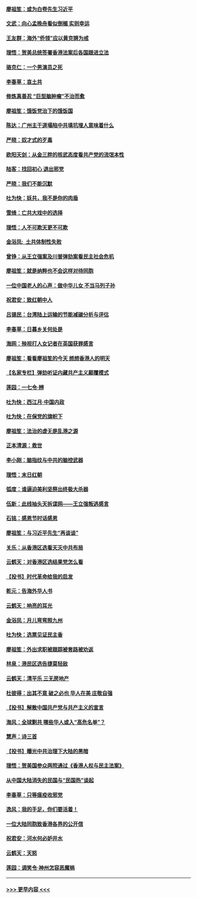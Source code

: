 #### [廖祖笙：或为白卷先生习近平](../pages/nsc993/n11708330.md?t=12082344) 
#### [文武：向心孟晚舟看似倒楣 实则幸运](../pages/nsc993/n11708236.md?t=12082344) 
#### [王友群：海外“侨领”应以黄克锵为戒](../pages/nsc993/n11706176.md?t=12082344) 
#### [理悟：贺美总统签署香港法案后各国跟进立法](../pages/nsc993/n11706853.md?t=12082344) 
#### [骆克仁：一个男演员之死](../pages/nsc993/n11706677.md?t=12082344) 
#### [李春草：哀土共](../pages/nsc993/n11706255.md?t=12082344) 
#### [修炼真善忍 “巨型脑肿瘤”不治而愈](../pages/nsc993/n11705340.md?t=12082344) 
#### [廖祖笙：饿饭党治下的饿饭国](../pages/nsc993/n11705085.md?t=12082344) 
#### [陈达：广州主干道塌陷中共填坑埋人意味着什么](../pages/nsc993/n11705046.md?t=12082344) 
#### [严晓：奴才式的歹毒](../pages/nsc993/n11704826.md?t=12082344) 
#### [欧阳天剑：从金三胖的核武态度看共产党的流氓本性](../pages/nsc993/n11702238.md?t=12082344) 
#### [陆客：找回初心 退出邪党](../pages/nsc993/n11702213.md?t=12082344) 
#### [严晓：我们不能沉默](../pages/nsc993/n11702110.md?t=12082344) 
#### [吐为快：妖共，我不是你的肉盾](../pages/nsc993/n11701366.md?t=12082344) 
#### [雪绮：亡共大戏中的选择](../pages/nsc993/n11699922.md?t=12082344) 
#### [理悟：人不可欺天更不可欺](../pages/nsc993/n11699657.md?t=12082344) 
#### [金浴凤:  土共体制性失败](../pages/nsc993/n11699361.md?t=12082344) 
#### [曾铮：从王立强案及川普弹劾案看民主社会危机](../pages/nsc993/n11699318.md?t=12082344) 
#### [廖祖笙：就是纳粹也不会这样对待同胞](../pages/nsc993/n11697658.md?t=12082344) 
#### [一位中国老人的心声：做中华儿女 不当马列子孙](../pages/nsc993/n11697525.md?t=12082344) 
#### [祝君安：致红朝中人](../pages/nsc993/n11697518.md?t=12082344) 
#### [吕锡民：台湾陆上运输的节能减碳分析与评估](../pages/nsc993/n11694983.md?t=12082344) 
#### [李春草：日暮乡关何处是](../pages/nsc993/n11694805.md?t=12082344) 
#### [海网：殃视打人女记者在英国获罪感言](../pages/nsc993/n11693832.md?t=12082344) 
#### [廖祖笙：看看廖祖笙的今天 想想香港人的明天](../pages/nsc993/n11693707.md?t=12082344) 
#### [【名家专栏】弹劾听证内藏共产主义颠覆模式](../pages/nsc993/n11693563.md?t=12082344) 
#### [莲园：一七令‧辨](../pages/nsc993/n11692558.md?t=12082344) 
#### [吐为快：西江月·中国内政](../pages/nsc993/n11692071.md?t=12082344) 
#### [吐为快：在保党的旗帜下](../pages/nsc993/n11691188.md?t=12082344) 
#### [廖祖笙：法治的虚无是乱港之源](../pages/nsc993/n11690605.md?t=12082344) 
#### [正本清源：救世](../pages/nsc993/n11689134.md?t=12082344) 
#### [李小刚：脑指纹与中共的脑控武器](../pages/nsc993/n11688900.md?t=12082344) 
#### [理悟：末日红朝](../pages/nsc993/n11688829.md?t=12082344) 
#### [弧度：谁逼迫美利坚祭出终极大杀器](../pages/nsc993/n11688735.md?t=12082344) 
#### [伍新：此线抽头天拆谍网——王立强叛逃感言](../pages/nsc993/n11687981.md?t=12082344) 
#### [石铭：感恩节时话感恩](../pages/nsc993/n11687568.md?t=12082344) 
#### [廖祖笙：与习近平先生“再谈谈”](../pages/nsc993/n11687005.md?t=12082344) 
#### [关乐：从香港区选看天灭中共布局](../pages/nsc993/n11686647.md?t=12082344) 
#### [云鹤天：对香港区选结果党怎么看](../pages/nsc993/n11686216.md?t=12082344) 
#### [【投书】时代革命给我的启发](../pages/nsc993/n11684287.md?t=12082344) 
#### [乾元：告海外华人书](../pages/nsc993/n11684044.md?t=12082344) 
#### [云鹤天：响亮的耳光](../pages/nsc993/n11684254.md?t=12082344) 
#### [金浴凤：月儿弯弯照九州](../pages/nsc993/n11684231.md?t=12082344) 
#### [吐为快：选票见证民主香](../pages/nsc993/n11684206.md?t=12082344) 
#### [廖祖笙：外出求职被跟踪被套路被劝返](../pages/nsc993/n11683874.md?t=12082344) 
#### [林泉：港民区选告捷莫轻敌](../pages/nsc993/n11683930.md?t=12082344) 
#### [云鹤天：清平乐 三无房地产](../pages/nsc993/n11681521.md?t=12082344) 
#### [杜彼得：出其不意 破之必也 华人在美 庄敬自强](../pages/nsc993/n11679554.md?t=12082344) 
#### [【投书】解散中国共产党与共产主义的宣言](../pages/nsc993/n11679177.md?t=12082344) 
#### [海风：全球剿共 哪些华人或入“高危名单”？](../pages/nsc993/n11678617.md?t=12082344) 
#### [慧声：诗三首](../pages/nsc993/n11678848.md?t=12082344) 
#### [【投书】曝光中共治理下大陆的黑暗](../pages/nsc993/n11678674.md?t=12082344) 
#### [理悟：贺美国参众两院通过《香港人权与民主法案》](../pages/nsc993/n11678104.md?t=12082344) 
#### [从中国大陆消失的民国与“民国热”谈起](../pages/nsc993/n11678075.md?t=12082344) 
#### [李春草：只等瘟疫收邪党](../pages/nsc993/n11677308.md?t=12082344) 
#### [逸风：我的手足，你们要活着！](../pages/nsc993/n11676352.md?t=12082344) 
#### [一位大陆同胞致香港各界的公开信](../pages/nsc993/n11675761.md?t=12082344) 
#### [祝君安：河水何必妒井水](../pages/nsc993/n11675746.md?t=12082344) 
#### [云鹤天：天怒](../pages/nsc993/n11675718.md?t=12082344) 
#### [莲园：调笑令‧神州怎容恶魔祸](../pages/nsc993/n11675648.md?t=12082344) 

----
#### [ >>> 更早内容 <<< ](../indexes/nsc993-earlier.md)
